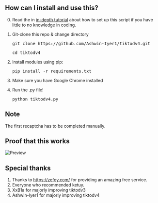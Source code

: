 ## How can I install and use this?
0. Read the in [in-depth tutorial](https://my-tailwind-nextjs-starter-blog.vercel.app/blog/how-to-use-tiktodv3-tiktok-script-python) about how to set up this script if you have little to no knowledge in coding.
1. Git-clone this repo & change directory

   <pre>git clone https://github.com/Ashwin-Iyer1/tiktodv4.git</pre>
   <pre>cd tiktodv4</pre>
2. Install modules using pip:
   <pre>pip install -r requirements.txt</pre>
3. Make sure you have Google Chrome installed
4. Run the .py file!
   <pre>python tiktodv4.py</pre>

## Note
The first recaptcha has to be completed manually.

## Proof that this works
![Preview](https://i.imgur.com/WZY91W6.png)

## Special thanks
1. Thanks to https://zefoy.com/ for providing an amazing free service.
2. Everyone who recommended ketuy.
3. XxB1a for majorly improving tiktodv3
4. Ashwin-Iyer1 for majorly improving tiktodv4
